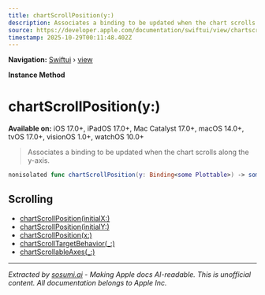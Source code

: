 ```yaml
---
title: chartScrollPosition(y:)
description: Associates a binding to be updated when the chart scrolls along the y-axis.
source: https://developer.apple.com/documentation/swiftui/view/chartscrollposition(y:)
timestamp: 2025-10-29T00:11:48.402Z
---
```


**Navigation:** [Swiftui](/documentation/swiftui) › [view](/documentation/swiftui/view)

**Instance Method**

# chartScrollPosition(y:)

**Available on:** iOS 17.0+, iPadOS 17.0+, Mac Catalyst 17.0+, macOS 14.0+, tvOS 17.0+, visionOS 1.0+, watchOS 10.0+

> Associates a binding to be updated when the chart scrolls along the y-axis.

```swift
nonisolated func chartScrollPosition(y: Binding<some Plottable>) -> some View
```

## Scrolling

- [chartScrollPosition(initialX:)](/documentation/swiftui/view/chartscrollposition(initialx:))
- [chartScrollPosition(initialY:)](/documentation/swiftui/view/chartscrollposition(initialy:))
- [chartScrollPosition(x:)](/documentation/swiftui/view/chartscrollposition(x:))
- [chartScrollTargetBehavior(_:)](/documentation/swiftui/view/chartscrolltargetbehavior(_:))
- [chartScrollableAxes(_:)](/documentation/swiftui/view/chartscrollableaxes(_:))

---

*Extracted by [sosumi.ai](https://sosumi.ai) - Making Apple docs AI-readable.*
*This is unofficial content. All documentation belongs to Apple Inc.*
